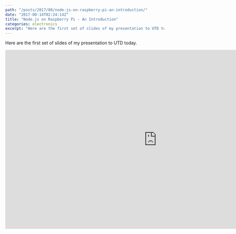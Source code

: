 ```yaml
---
path: "/posts/2017/08/node-js-on-raspberry-pi-an-introduction/"
date: "2017-08-14T02:24:14Z"
title: "Node.js on Raspberry Pi - An Introduction"
categories: electronics
excerpt: "Here are the first set of slides of my presentation to UTD today."
---
```


Here are the first set of slides of my presentation to UTD today.

<iframe src="https://docs.google.com/presentation/d/e/2PACX-1vQ0hElhrdZjdHrHDQ1otWXL_D1Tz0uJWiyz3QtnjDKMbplybfbFzim6hm_gnak6ZH3ccKzB44Q2DiG-/embed?start=false&loop=false&delayms=3000" frameborder="0" width="960" height="569" allowfullscreen="true" mozallowfullscreen="true" webkitallowfullscreen="true">&nbsp;</iframe>